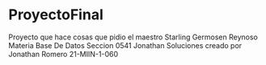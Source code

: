 # ProyectoFinal
Proyecto que hace cosas que pidio el maestro Starling Germosen Reynoso Materia Base De Datos Seccion 0541 Jonathan Soluciones creado por Jonathan Romero 21-MIIN-1-060 
